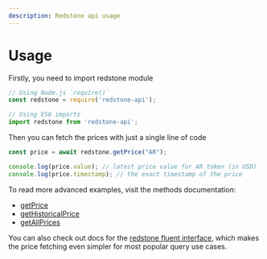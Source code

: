 ```yaml
---
description: Redstone api usage
---
```


# Usage

Firstly, you need to import redstone module

```javascript
// Using Node.js `require()`
const redstone = require('redstone-api');

// Using ES6 imports
import redstone from 'redstone-api';
```

Then you can fetch the prices with just a single line of code

```javascript
const price = await redstone.getPrice("AR");

console.log(price.value); // latest price value for AR token (in USD)
console.log(price.timestamp); // the exact timestamp of the price
```

To read more advanced examples, visit the methods documentation:

* [getPrice](../methods/getprice.md)
* [getHistoricalPrice](../methods/gethistoricalprice.md)
* [getAllPrices](../methods/getallprices.md)

You can also check out docs for the [redstone fluent interface](../fluent-interface/build-a-query.md), which makes the price fetching even simpler for most popular query use cases.

